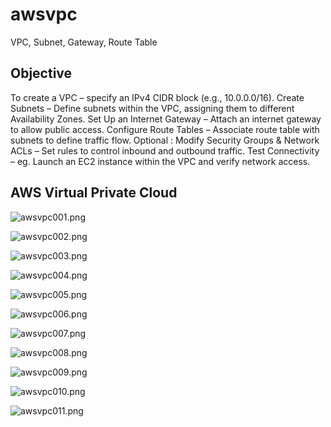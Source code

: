 # awsvpc
VPC, Subnet, Gateway, Route Table

## Objective
To create a VPC – specify an IPv4 CIDR block (e.g., 10.0.0.0/16).
Create Subnets – Define subnets within the VPC, assigning them to different Availability Zones.
Set Up an Internet Gateway – Attach an internet gateway to allow public access.
Configure Route Tables – Associate route table with subnets to define traffic flow.
Optional : Modify Security Groups & Network ACLs – Set rules to control inbound and outbound traffic.
Test Connectivity – eg. Launch an EC2 instance within the VPC and verify network access.



## AWS Virtual Private Cloud


![awsvpc001.png](https://docs.aws.amazon.com/images/vpc/latest/userguide/images/how-it-works.png)

![awsvpc002.png](./media/awsvpc002.png)

![awsvpc003.png](./media/awsvpc003.png)

![awsvpc004.png](./media/awsvpc004.png)

![awsvpc005.png](./media/awsvpc005.png)

![awsvpc006.png](./media/awsvpc006.png)

![awsvpc007.png](./media/awsvpc007.png)

![awsvpc008.png](./media/awsvpc008.png)

![awsvpc009.png](./media/awsvpc009.png)

![awsvpc010.png](./media/awsvpc010.png)

![awsvpc011.png](./media/awsvpc011.png)

